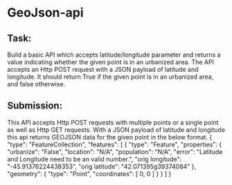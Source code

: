 # GeoJson-api
## Task:
  Build a basic API which accepts latitude/longitude parameter and returns a value indicating whether the given point is in an urbanized area.
    The API accepts an Http POST request with a JSON payload of latitude and longitude. It should return True if the given point is in an urbanized 
    area, and false otherwise.
## Submission:
  This API accepts Http POST requests with multiple points or a single point as well as Http GET requests. With a JSON payload of latitude and longitude this api returns GEOJSON data for the given point in the below format. 
    {
  "type": "FeatureCollection",
  "features": [
    {
      "type": "Feature",
      "properties": {
        "urbanize": "False",
        "location": "N/A",
        "population": "N/A",
        "error": "Latitude and Longitude need to be an valid number.",
        "orig longitude": "-45.91376224438353",
        "orig latitude": "42.071395g39374084"
      },
      "geometry": {
        "type": "Point",
        "coordinates": [
          0,
          0
        ]
      }
    }
  ]
}
